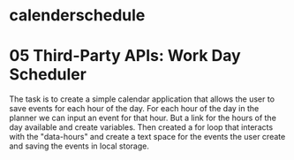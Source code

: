 # calenderschedule
# 05 Third-Party APIs: Work Day Scheduler

The task is to create a simple calendar application that allows the user to save events for each hour of the day. 
For each hour of the day in the planner we can input an event for that hour. 
But a link for the hours of the day available and create variables. Then created a for loop that interacts with the "data-hours" and create a text space for the events the user create and saving the events in local storage.

